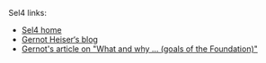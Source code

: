 
Sel4 links:

- [Sel4 home](https://sel4.systems/)
- [Gernot Heiser‘s blog](https://microkerneldude.wordpress.com/)
- [Gernot's article on "What and why ... (goals of the Foundation)"](https://microkerneldude.wordpress.com/2020/04/07/the-sel4-foundation-what-and-why/)
